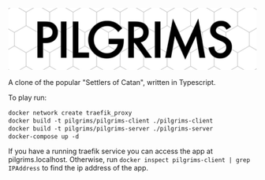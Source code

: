 ![header](doc/header-simple.jpg "Pilgrims")

A clone of the popular "Settlers of Catan", written in Typescript.

To play run: 

    docker network create traefik_proxy
    docker build -t pilgrims/pilgrims-client ./pilgrims-client
    docker build -t pilgrims/pilgrims-server ./pilgrims-server
    docker-compose up -d

If you have a running traefik service you can access the app at pilgrims.localhost. 
Otherwise, run `docker inspect pilgrims-client | grep IPAddress` to find the ip address of the app.